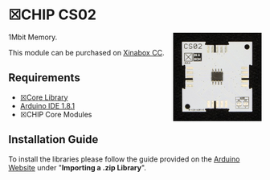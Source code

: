 # ☒CHIP CS02
<img src="extras/CS02 V0.5.0.JPG" width="35%" height="auto" align="right">
1Mbit Memory.

This module can be purchased on [Xinabox CC](https://xinabox.cc/products/CS02/).

## Requirements
  - [☒Core Library](https://github.com/xinabox/xCore)
  - [Arduino IDE 1.8.1](https://www.arduino.cc/en/main/software)
  - ☒CHIP Core Modules
  
## Installation Guide
To install the libraries please follow the guide provided on the [Arduino Website](https://www.arduino.cc/en/Guide/Libraries) under "**Importing a .zip Library**".
